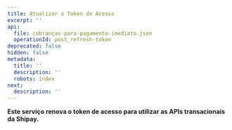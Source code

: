 ```yaml
---
title: Atualizar o Token de Acesso
excerpt: ''
api:
  file: cobranças-para-pagamento-imediato.json
  operationId: post_refresh-token
deprecated: false
hidden: false
metadata:
  title: ''
  description: ''
  robots: index
next:
  description: ''
---
```

**Este serviço renova o token de acesso para utilizar as APIs transacionais da Shipay.**
